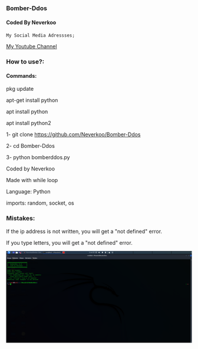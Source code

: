 ### Bomber-Ddos

  #### Coded By Neverkoo
	
	My Social Media Adressses;
	
[My Youtube Channel](https://www.youtube.com/channel/UCWPjp3WJ2xpVFuXmqKYdDuA/)



### How to use?:

#### Commands:

pkg update

apt-get install python

apt install python 

apt install python2



1-  git clone https://github.com/Neverkoo/Bomber-Ddos 

2-  cd Bomber-Ddos

3-  python bomberddos.py

Coded by Neverkoo

Made with while loop

Language: Python

imports: random, socket, os

### Mistakes:
If the ip address is not written, you will get a "not defined" error.

If you type letters, you will get a "not defined" error.

![An image of the error](https://github.com/Neverkoo/Bomber-Ddos/blob/main/Screenshot_2022-08-03_11_44_17.png)

